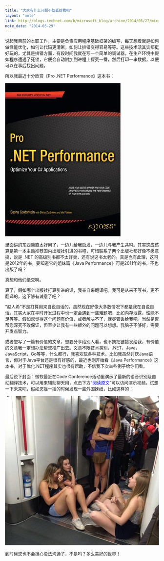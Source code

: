 ```yaml
---
title: "大家有什么问题不妨丢给我吧"
layout: "note"
link: http://blogs.technet.com/b/microsoft_blog/archive/2014/05/27/microsoft-demos-breakthrough-in-real-time-translated-conversations.aspx
note_date: "2014-05-29"
---
```


说起我目前的本职工作，主要是负责应用程序基础框架的编写，每天想着就是如何做性能优化，如何让代码更清晰，如何让排错变得容易等等。这些技术活其实都挺好玩的，尤其是排错方面，有段时间我就在写一个简单的调试器，在生产环境中假如程序遭遇了死锁，它便会自动附加到进程上探究一番，然后打印一串数据，以便可以在事后找出问题。

所以我最近十分欣赏《Pro .NET Performance》这本书：

<img src="1.jpg" />

里面讲的东西简直太好用了，一边儿给我启发，一边儿与我产生共鸣。其实这应该算是第一本主动推荐国内出版社引进的书吧，可惜联系了两个出版社都好像不愿意搞，说是 .NET 的高级别书都不太好卖，还有说这书太老的。真是岂有此理，这可是2012年的书，要知道它的姐妹篇《Java Performance》可是2011年的书，不也出版了吗？

真想和他们绝交啊。

算了，假如哪个出版社打算引进的话，我亲自来翻译吧。我可是从来不写书，更不翻译的，这下够有诚意了吧？

“赵人希”不是打算用来自说自话的，虽然现在好像大多数情况下都是我在自说自话。其实大家在平时开发过程中也一定会遇到一些难题吧，比如内存泄露，性能不足等等。假如您觉得这个问题有价值，或者解决不了，就尽管丢给我吧。当然是否帮您深究不敢保证，但至少让我有一些额外的问题可以想想。我脑子不够好，需要开发点智力。

或者您写了一篇有价值的文章，想要分享给别人看，也不妨把链接发给我，有价值的文章我一定想办法帮您推广出去。文章不限技术类别，.NET，Java，JavaScript，Go等等，什么都行，我喜欢玩各种技术。比如我虽然讨厌Java语言，但对于Java平台还是很有好感的，最近也刚开始看《Java Performance》这本书，对于优化.NET程序其实也很有帮助，不信我下次举些例子给你们看。

最后说下封面：微软最近在Code Conference活动里演示了最新的语音识别及自动翻译技术，可以用来辅助聊天用，点击下方“<span style="color: blue;">阅读原文</span>”可以访问演示视频。试想一下未来吧，假如您摇一摇的时候发现一些外国妹纸，比如这样的：

<img src="2.jpg" />

到时候您也不会担心没法沟通了，不是吗？多么美好的世界！